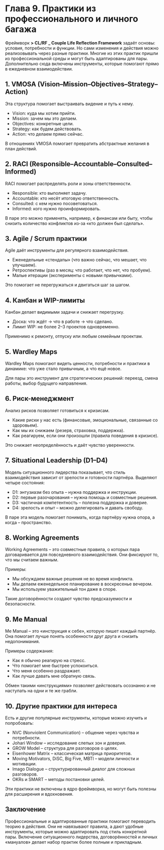 # Глава 9. Практики из профессионального и личного багажа

Фреймворк **> CL/RF _ Couple Life Reflection Framework** задаёт основы: условия, потребности и функции. Но сами изменения и действия можно реализовывать через разные практики. Многие из этих практик пришли из профессиональной среды и могут быть адаптированы для пары. Дополнительно сюда включены инструменты, которые помогают прямо в ежедневном взаимодействии.

## 1. VMOSA (Vision–Mission–Objectives–Strategy–Action)

Эта структура помогает выстраивать видение и путь к нему.

- Vision: куда мы хотим прийти.
- Mission: зачем мы это делаем.
- Objectives: конкретные цели.
- Strategy: как будем действовать.
- Action: что делаем прямо сейчас.

В отношениях VMOSA помогает превратить абстрактные желания в план действий.

## 2. RACI (Responsible–Accountable–Consulted–Informed)

RACI помогает распределять роли и зоны ответственности.

- Responsible: кто выполняет задачу.
- Accountable: кто несёт итоговую ответственность.
- Consulted: с кем нужно посоветоваться.
- Informed: кого нужно проинформировать.

В паре это можно применять, например, к финансам или быту, чтобы снизить количество конфликтов из-за «кто должен был сделать».

## 3. Agile / Scrum практики

Agile даёт инструменты для регулярного взаимодействия.

- Еженедельные «стендапы» (что важно сейчас, что мешает, что улучшаем).
- Ретроспективы (раз в месяц: что работает, что нет, что пробуем).
- Малые итерации (эксперименты с новыми привычками).

Это помогает не перегружаться и двигаться шаг за шагом.

## 4. Канбан и WIP-лимиты

Канбан делает видимыми задачи и снижает перегрузку.

- Доска: что ждёт → что в работе → что сделано.
- Лимит WIP: не более 2–3 проектов одновременно.

Применимо к ремонту, отпуску или любым семейным проектам.

## 5. Wardley Maps

Wardley Maps помогают видеть ценности, потребности и практики в динамике: что уже стало привычным, а что ещё новое.

Для пары это инструмент для стратегических решений: переезд, смена работы, выбор будущего направления.

## 6. Риск-менеджмент

Анализ рисков позволяет готовиться к кризисам.

- Какие риски у нас есть (финансовые, эмоциональные, связанные со здоровьем).
- Как мы их снижаем (резерв, страховка, поддержка).
- Как реагируем, если они произошли (правила поведения в кризисе).

Это снижает неопределённость и даёт чувство уверенности.

## 7. Situational Leadership (D1–D4)

Модель ситуационного лидерства показывает, что стиль взаимодействия зависит от зрелости и готовности партнёра. Выделяют четыре состояния:

- D1: энтузиазм без опыта – нужна поддержка и инструкции.
- D2: первые разочарования – нужна помощь и совместные решения.
- D3: частичная компетентность – полезна поддержка и доверие.
- D4: зрелость и опыт – можно делегировать и давать свободу.

В паре эта модель помогает понимать, когда партнёру нужна опора, а когда – пространство.

## 8. Working Agreements

Working Agreements – это совместные правила, о которых пара договаривается для повседневного взаимодействия. Они фиксируют то, что мы считаем важным.

Примеры:

- Мы обсуждаем важные решения не во время конфликта.
- Мы делаем еженедельное планирование в воскресенье вечером.
- Мы используем уважительный тон даже в споре.

Такие договорённости создают чувство предсказуемости и безопасности.

## 9. Me Manual

Me Manual – это «инструкция к себе», которую пишет каждый партнёр. Она помогает лучше понять особенности друг друга и снизить недопонимания.

Примеры содержания:

- Как я обычно реагирую на стресс.
- Что помогает мне быстрее успокоиться.
- Что меня особенно раздражает.
- Как лучше давать мне обратную связь.

Обмен такими «инструкциями» позволяет действовать осознанно и не наступать на одни и те же грабли.

## 10. Другие практики для интереса

Есть и другие популярные инструменты, которые можно изучить и попробовать:

- NVC (Nonviolent Communication) – общение через чувства и потребности.
- Johari Window – исследование слепых зон и доверия.
- GROW Model – структура для разговоров о целях.
- Eisenhower Matrix – классическая матрица приоритетов.
- Moving Motivators, DiSC, Big Five, MBTI – модели личности и мотивации.
- Imago Dialogue – структурированный диалог для сложных разговоров.
- OKRs и SMART – методы постановки целей.

Эти практики не включены в ядро фреймворка, но могут быть полезны для расширения и вдохновения.

## Заключение

Профессиональные и адаптированные практики помогают переводить теорию в действия. Они не навязывают правила, а дают удобные инструменты, которые можно адаптировать под стиль конкретной пары. Включение ситуационного лидерства, договорённостей и личных «мануалов» делает набор практик более полным и прикладным.
